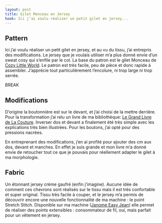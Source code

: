 ```yaml
---
layout: post
title: Gilet Monceau en Jersey
hook: Ici j’ai voulu réaliser un petit gilet en jersey...
---
```


## Pattern

Ici j’ai voulu réaliser un petit gilet en jersey, et au vu du tissu, j’ai entrepris des modifications. Le jersey que je voulais utiliser m’a plus donné envie d’un sweat cosy qui s’enfile par le col. La base du patron est le gilet Monceau de [Cozy Little World](http://cozy-little-world.com/). Le patron est très facile, peu de pièce et donc rapide à assembler. J’apprécie tout particulièrement l’encolure, ni trop large ni trop serrée.

BREAK


## Modifications

D’origine la boutonnière est sur le devant, et j’ai choisi de la mettre derrière. Pour la transformation j’ai relu un livre de ma bibliothèque: [Le Grand Livre de La Couture](http://amzn.to/2eKg2fl). Inverser dos et devant a finalement été très simple avec les explications très bien illustrées. Pour les boutons, j’ai opté pour des pressions nacrées.

En entreprenant des modifications, j’en ai profité pour ajouter des cm aux dos, devant et manches. En effet je suis grande et mon livre m’a donné envie de retoucher tout ce que je pouvais pour réellement adapter le gilet à ma morphologie.



## Fabric

Un étonnant jersey crème gaufré (enfin j’imagine). Aucune idée de comment ces chevrons sont réalisés sur le tissu mais il est très confortable et super original. Tissu très facile à couper, et le jersey m’a permis de découvrir encore une nouvelle fonctionnalité de ma machine : le point Stretch Stitch. Disponible sur ma machine ([Janome Easy Jean](http://amzn.to/2eKIPQM)) elle permet de réaliser des points extensibles : consommateur de fil, oui, mais parfait pour un vêtement en jersey.

